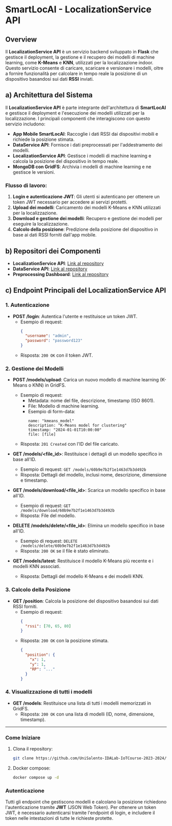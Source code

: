 # SmartLocAI - LocalizationService API

## Overview

Il **LocalizationService API** è un servizio backend sviluppato in **Flask** che gestisce il deployment, la gestione e il recupero dei modelli di machine learning, come **K-Means** e **KNN**, utilizzati per la localizzazione indoor. Questo servizio consente di caricare, scaricare e versionare i modelli, oltre a fornire funzionalità per calcolare in tempo reale la posizione di un dispositivo basandosi sui dati **RSSI** inviati.

## a) Architettura del Sistema

Il **LocalizationService API** è parte integrante dell'architettura di **SmartLocAI** e gestisce il deployment e l'esecuzione dei modelli utilizzati per la localizzazione. I principali componenti che interagiscono con questo servizio includono:

- **App Mobile SmartLocAI**: Raccoglie i dati RSSI dai dispositivi mobili e richiede la posizione stimata.
- **DataService API**: Fornisce i dati preprocessati per l'addestramento dei modelli.
- **LocalizationService API**: Gestisce i modelli di machine learning e calcola la posizione del dispositivo in tempo reale.
- **MongoDB con GridFS**: Archivia i modelli di machine learning e ne gestisce le versioni.

### Flusso di lavoro:
1. **Login e autenticazione JWT**: Gli utenti si autenticano per ottenere un token JWT necessario per accedere ai servizi protetti.
2. **Upload dei modelli**: Caricamento dei modelli K-Means e KNN utilizzati per la localizzazione.
3. **Download e gestione dei modelli**: Recupero e gestione dei modelli per eseguire la localizzazione.
4. **Calcolo della posizione**: Predizione della posizione del dispositivo in base ai dati RSSI forniti dall'app mobile.

## b) Repositori dei Componenti

- **LocalizationService API**: [Link al repository](https://github.com/UniSalento-IDALab-IoTCourse-2023-2024/wot-project-2023-2024-LocalizationService-IzziBarone)
- **DataService API**: [Link al repository](https://github.com/UniSalento-IDALab-IoTCourse-2023-2024/wot-project-2023-2024-DataService-IzziBarone.git)
- **Preprocessing Dashboard**: [Link al repository](https://github.com/UniSalento-IDALab-IoTCourse-2023-2024/wot-project-2023-2024-Dashboard-IzziBarone.git)

## c) Endpoint Principali del LocalizationService API

### 1. Autenticazione

- **POST /login**: Autentica l'utente e restituisce un token JWT.
   - Esempio di request:
     ```json
     {
       "username": "admin",
       "password": "password123"
     }
     ```
   - Risposta: `200 OK` con il token JWT.

### 2. Gestione dei Modelli

- **POST /models/upload**: Carica un nuovo modello di machine learning (K-Means o KNN) in GridFS.
   - Esempio di request:
     - Metadata: nome del file, descrizione, timestamp (ISO 8601).
     - File: Modello di machine learning.
     - Esempio di form-data:
       ```
       name: "kmeans_model"
       description: "K-Means model for clustering"
       timestamp: "2024-01-01T10:00:00"
       file: [file]
       ```
   - Risposta: `201 Created` con l'ID del file caricato.

- **GET /models/<file_id>**: Restituisce i dettagli di un modello specifico in base all'ID.
   - Esempio di request: `GET /models/60b9e7b2f1e1463d7b3d492b`
   - Risposta: Dettagli del modello, inclusi nome, descrizione, dimensione e timestamp.

- **GET /models/download/<file_id>**: Scarica un modello specifico in base all'ID.
   - Esempio di request: `GET /models/download/60b9e7b2f1e1463d7b3d492b`
   - Risposta: File del modello.

- **DELETE /models/delete/<file_id>**: Elimina un modello specifico in base all'ID.
   - Esempio di request: `DELETE /models/delete/60b9e7b2f1e1463d7b3d492b`
   - Risposta: `200 OK` se il file è stato eliminato.

- **GET /models/latest**: Restituisce il modello K-Means più recente e i modelli KNN associati.
   - Risposta: Dettagli del modello K-Means e dei modelli KNN.

### 3. Calcolo della Posizione

- **GET /position**: Calcola la posizione del dispositivo basandosi sui dati RSSI forniti.
   - Esempio di request:
     ```json
     {
       "rssi": [70, 65, 80]
     }
     ```
   - Risposta: `200 OK` con la posizione stimata.
     ```json
     {
       "position": {
         "x": 1,
         "y": 1,
         "RP": "..."
       }
     }
     ```

### 4. Visualizzazione di tutti i modelli

- **GET /models**: Restituisce una lista di tutti i modelli memorizzati in GridFS.
   - Risposta: `200 OK` con una lista di modelli (ID, nome, dimensione, timestamp).

---

### Come Iniziare

1. Clona il repository:
   ```bash
   git clone https://github.com/UniSalento-IDALab-IoTCourse-2023-2024/wot-project-2023-2024-LocalizationService-IzziBarone.git
   ```

2. Docker compose:
   ```bash
   docker compose up -d
   ```
### Autenticazione

Tutti gli endpoint che gestiscono modelli e calcolano la posizione richiedono l'autenticazione tramite **JWT** (JSON Web Token). Per ottenere un token JWT, è necessario autenticarsi tramite l'endpoint di login, e includere il token nelle intestazioni di tutte le richieste protette.
